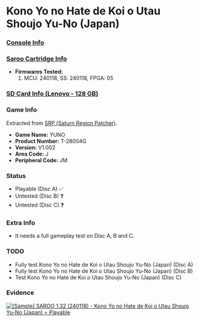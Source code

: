 # Kono Yo no Hate de Koi o Utau Shoujo Yu-No (Japan)

### [Console Info](../../../../../Info/Consoles/VA13/README.md)

### [Saroo Cartridge Info](../../../../../Info/Cartridges/RetroGameParadiseStore/1.32F/README.md)

- <b>Firmwares Tested:</b>
  1. MCU: 240118, SS: 240118, FPGA: 05

### [SD Card Info (Lenovo - 128 GB)](../../../../../Info/SdCards/Lenovo/128GB/fat32/README.md)

### Game Info

Extracted from [SRP (Saturn Region Patcher)](https://segaxtreme.net/resources/saturn-region-patcher.81/download).

- <b>Game Name:</b> YUNO
- <b>Product Number:</b> T-28004G
- <b>Version:</b> V1.002
- <b>Area Code:</b> J
- <b>Peripheral Code:</b> JM

### Status

- Playable (Disc A) :white_check_mark:
- Untested (Disc B) :question:
- Untested (Disc C) :question:

### Extra Info

- It needs a full gameplay test on Disc A, B and C.

### TODO

- Fully test Kono Yo no Hate de Koi o Utau Shoujo Yu-No (Japan) (Disc A)
- Fully test Kono Yo no Hate de Koi o Utau Shoujo Yu-No (Japan) (Disc B)
- Test Kono Yo no Hate de Koi o Utau Shoujo Yu-No (Japan) (Disc C)

### Evidence

[![[Sample] SAROO 1.32 (240118) - Kono Yo no Hate de Koi o Utau Shoujo Yu-No (Japan) = Playable](https://img.youtube.com/vi/YgbM9KPl2OE/0.jpg)](https://www.youtube.com/watch?v=YgbM9KPl2OE)
